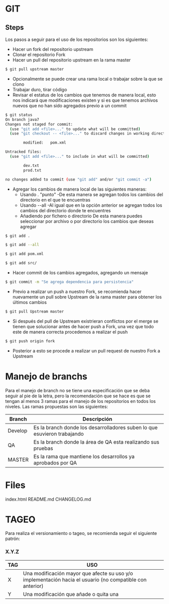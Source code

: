 # GIT

## Steps

Los pasos a seguir para el uso de los repositorios son los siguientes:
*  Hacer un fork del repositorio upstream
*  Clonar el repositorio Fork
*  Hacer un pull del repositorio upstream en la rama master
```sh
$ git pull upstream master
```
*  Opcionalmente se puede crear una rama local o trabajar sobre la que se clono
*  Trabajar duro, tirar código
*  Revisar el estatus de los cambios que tenemos de manera local, esto nos indicará que modificaciones existen y si es que tenemos archivos nuevos que no han sido agregados previo a un commit
```sh
$ git status
On branch java7
Changes not staged for commit:
  (use "git add <file>..." to update what will be committed)
  (use "git checkout -- <file>..." to discard changes in working directory)

        modified:   pom.xml

Untracked files:
  (use "git add <file>..." to include in what will be committed)

        dev.txt
        prod.txt

no changes added to commit (use "git add" and/or "git commit -a")
```
*  Agregar los cambios de manera local de las siguientes maneras:
    * Usando . "punto"
    -De esta manera se agregan todos los cambios del directorio en el que te encuentras
    * Usando --all 
    -Al igual que en la opción anterior se agregan todos los cambios del directorio donde te encuentres
    * Añadiendo por fichero o directorio
    De esta manera puedes seleccionar por archivo o por directorio los cambios que deseas agregar
```sh
$ git add .
```
```sh
$ git add --all
```
```sh
$ git add pom.xml

$ git add src/
```

* Hacer commit de los cambios agregados, agregando un mensaje
```sh
$ git commit -m "Se agrega dependencia para persistencia"
```
*  Previo a realizar un push a nuestro Fork, se recomienda hacer nuevamente un pull sobre Upstream de la rama master para obtener los últimos cambios
```sh
$ git pull Upstream master
```
* Si después del pull de Upstream existrieran conflictos por el merge se tienen que solucionar antes de hacer push a Fork, una vez que todo este de manera correcta procedemos a realizar el push
```sh
$ git push origin fork
```
* Posterior a esto se procede a realizar un pull request de nuestro Fork a Upstream

# Manejo de branchs
Para el manejo de branch no se tiene una especificación que se deba seguir al pie de la letra, pero la recomendación que se hace es que se tengan al menos 3 ramas para el manejo de los repositorios en todos los niveles. Las ramas propuestas son las siguientes: 

| Branch | Descripción |
| ------ | ------ |
| Develop | Es la branch donde los desarrolladores suben lo que esuvieron trabajando |
| QA | Es la branch donde la área de QA esta realizando sus pruebas |
| MASTER | Es la rama que mantiene los desarrollos ya aprobados por QA |

# Files
index.html
README.md
CHANGELOG.md

# TAGEO
Para realiza el versionamiento o tageo, se recomienda seguir el siguiente patrón:
### X.Y.Z
| TAG | USO |
| ------ | ------ |
| X | Una modificación mayor que afecte su uso y/o implementación hacia el usuario (no compatible con anterior)|
| Y | Una modificación que añade o quita una 
